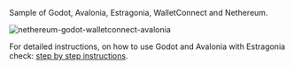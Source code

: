 
Sample of Godot, Avalonia, Estragonia, WalletConnect and Nethereum.

![nethereum-godot-walletconnect-avalonia](https://github.com/Nethereum/Nethereum/assets/562371/2b282318-732d-4ca3-88b3-6d11c70a3381)


For detailed instructions, on how to use Godot and Avalonia with Estragonia check: [step by step instructions](https://github.com/MrJul/Estragonia/blob/main/docs/setup.md). 

